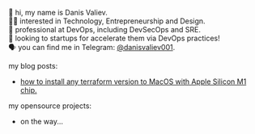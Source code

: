 👋 hi, my name is Danis Valiev.  
👨‍💻 interested in Technology, Entrepreneurship and Design.  
🥷 professional at DevOps, including DevSecOps and SRE.  
💞️ looking to startups for accelerate them via DevOps practices!  
🗣️ you can find me in Telegram: [@danisvaliev001](https://t.me/danisvaliev001).  

my blog posts:
- [how to install any terraform version to MacOS with Apple Silicon M1 chip.](https://gitlab.com/danisvaliev001/m1-terraform)

my opensource projects:
- on the way...

<!---
danisvaliev001/danisvaliev001 is a ✨ special ✨ repository because its `README.md` (this file) appears on your GitHub profile.
You can click the Preview link to take a look at your changes.
--->
